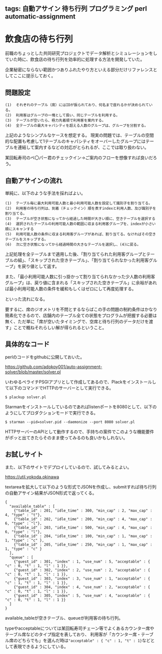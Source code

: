 tags: 自動アサイン 待ち行列 プログラミング perl automatic-assignment
---
# 飲食店の待ち行列

前職のちょっとした共同研究プロジェクトでデータ解析とシミュレーションをしていた時に、飲食店の待ち行列を効率的に処理する方法を開発していた。

企業秘密にならない範囲かつありふれたやり方といえる部分だけリファレンスとしてここに提示しておく。

## 問題設定

    (1)  それぞれのテーブル（席）にはIDが振られており、何名まで座れるかが決められている。
    (2)  利用客はグループの一塊として扱い、同じテーブルを利用する。
    (3)  テーブルが空いたら、極力先着順で利用客を案内する。
    (4)  全テーブルの最大キャパシティを超える人数のグループは、グループを分割する。

上記のようなシンプルなケースを想定する。
現実の問題では、テーブルの空間的な配置も考慮して1テーブルのキャパシティをオーバーしたグループにはテーブルを連結して案内するなどの対応がとられるが、ここでは取り扱わない。

某回転寿司のペ〇パー君のチェックイン->ご案内のフローを想像すれば良いだろう。

## 自動アサインの流れ

単純に、以下のような手法を採ればよい。

    (1)  テーブル毎に最大利用可能人数と最小利用可能人数を設定して識別子を割り当てる。
    (2)  利用客の待ち行列は、到着（チェックイン）順を表すindexと利用人数、及び識別子を割り当てる。
    (3)  テーブルが空き状態になってから経過した時間が大きい順に、空きテーブルを選択する
    (4)  選択されたテーブルの利用可能人数の範囲に収まる利用客グループを、indexが小さい順にスキャンする
    (5)  利用可能人数の条件に収まる利用客グループがあれば、割り当てる。なければその空きテーブルをスキップする。
    (6)  次に空き状態になってから経過時間の大きなテーブルを選択し、(4)に戻る。

上記処理を全テーブルまで適用した後、「割り当てられた利用客グループとテーブルの組」、「スキップされた空きテーブル」、「割り当てられなかった利用客グループ」を戻り値として返す。

また、「最小利用可能人数に引っ掛かって割り当てられなかった少人数の利用客グループ」は、戻り値に含まれる「スキップされた空きテーブル」に余裕があれば最小利用可能人数の条件を緩和もしくはゼロにして再度処理する。

といった流れになる。

要するに、席のジオメトリを不問とするならばこの手の問題の制約条件はかなり簡素化できるので、店舗内のテーブル全ての状態をプログラムが把握する必要は無く、ただ単に「席が空いたタイミングで、空席と待ち行列のデータだけを渡す」ことで概ねそれらしい解が得られるということ。


## 具体的なコード

perlのコードをgithubに公開しておいた。

<https://github.com/adokoy001/auto-assignment-solver/blob/master/solver.pl>

いわゆるペライチPSGIアプリとして作成してあるので、Plackをインストールして以下のコマンドでHTTPのサーバーとして実行できる。

    $ plackup solver.pl

Starmanをインストールしているのであればlistenポートを8080として、以下のようにしてプロダクションモードで実行できる。

    $ starman --pid=solver.pid --daemonize --port 8080 solver.pl

HTTPサーバーのAPIとして動作するので、手持ちの案件でこのような機能要件がポッと出てきたらそのまま使ってみるのも良いかもしれない。

## お試しサイト

また、以下のサイトでデプロイしているので、試してみるとよい。

<https://util.yokoda.okinawa>

textareaを拡大して以下のような形式でJSONを作成し、submitすれば待ち行列の自動アサイン結果がJSON形式で返ってくる。


    {
      "available_table" : [
        {"table_id" : 201, "idle_time" : 300, "min_cap" : 2, "max_cap" : 4, "type" : "t"},
        {"table_id" : 202, "idle_time" : 200, "min_cap" : 4, "max_cap" : 6, "type" : "l"},
        {"table_id" : 203, "idle_time" : 500, "min_cap" : 4, "max_cap" : 6, "type" : "l"},
        {"table_id" : 204, "idle_time" : 100, "min_cap" : 1, "max_cap" : 1, "type" : "c" },
        {"table_id" : 205, "idle_time" : 250, "min_cap" : 1, "max_cap" : 1, "type" : "c" }
      ],
      "queue" : [
        {"guest_id" : 301, "index" : 1, "use_num" : 5, "acceptable" : { "c" : 0, "t" : 1, "l" : 1 }},
        {"guest_id" : 302, "index" : 2, "use_num" : 2, "acceptable" : { "c" : 0, "t" : 1, "l" : 1 }},
        {"guest_id" : 303, "index" : 3, "use_num" : 1, "acceptable" : { "c" : 1, "t" : 1, "l" : 1 }},
        {"guest_id" : 304, "index" : 4, "use_num" : 2, "acceptable" : { "c" : 0, "t" : 1, "l" : 1 }},
        {"guest_id" : 305, "index" : 5, "use_num" : 4, "acceptable" : { "c" : 0, "t" : 1, "l" : 1 }}
      ]
    }

available_tableが空きテーブル、queueが利用客の待ち行列。

typeやacceptableについては某回転寿司チェーン等でよくあるカウンター席やテーブル席などのタイプ指定を表しており、
利用客が「カウンター席・テーブル席のどちらでも」を選んだ時は`"acceptable" : { "c" : 1, "t" : 1}`などとして表現できるようにしている。
